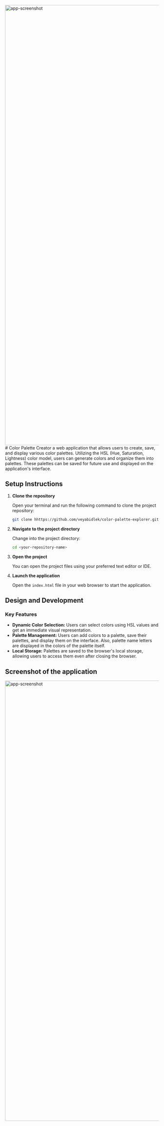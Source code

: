 <img width="1440" alt="app-screenshot" src="https://github.com/veyabidlek/color-palette-explorer/assets/110376664/5ce712dd-a337-428a-8b4a-618e29761c52">
# Color Palette Creator
a web application that allows users to create, save, and display various color palettes. Utilizing the HSL (Hue, Saturation, Lightness) color model, users can generate colors and organize them into palettes. These palettes can be saved for future use and displayed on the application's interface.

## Setup Instructions

1. **Clone the repository**

   Open your terminal and run the following command to clone the project repository:

   ```bash
   git clone hhttps://github.com/veyabidlek/color-palette-explorer.git
   ```

2. **Navigate to the project directory**

   Change into the project directory:

   ```bash
   cd <your-repository-name>
   ```

3. **Open the project**

   You can open the project files using your preferred text editor or IDE.
   

4. **Launch the application**

   Open the `index.html` file in your web browser to start the application.

## Design and Development
### Key Features

- **Dynamic Color Selection:** Users can select colors using HSL values and  get an immediate visual representation.
- **Palette Management:** Users can add colors to a palette, save their palettes, and display them on the interface. Also, palette name letters are displayed in the colors of the palette itself. 
- **Local Storage:** Palettes are saved to the browser's local storage, allowing users to access them even after closing the browser.


## Screenshot of the application
<img width="1440" alt="app-screenshot" src="https://github.com/veyabidlek/color-palette-explorer/assets/110376664/afe9de99-dc27-44cf-93c6-2a1b58018ee5">

